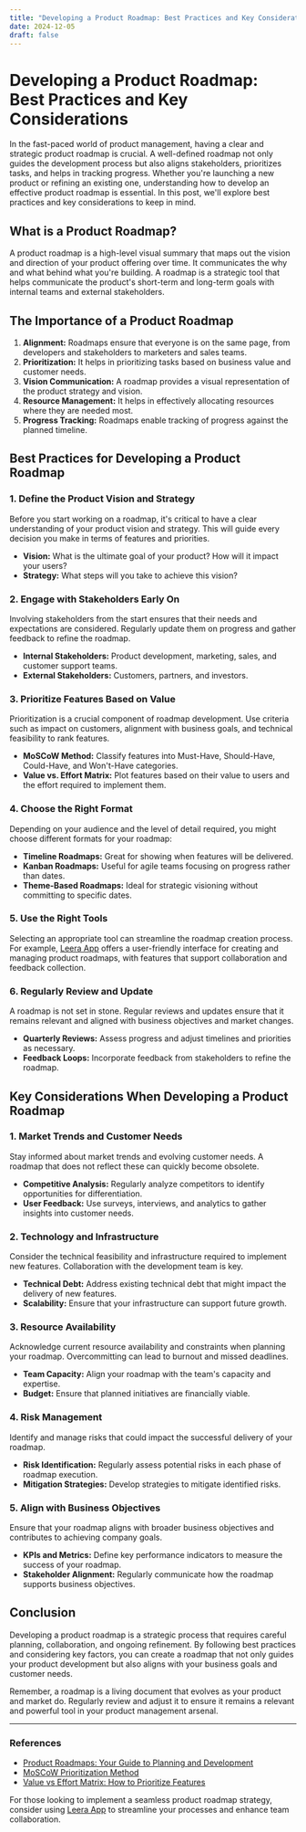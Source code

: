 ```yaml
---
title: "Developing a Product Roadmap: Best Practices and Key Considerations"
date: 2024-12-05
draft: false
---
```

# Developing a Product Roadmap: Best Practices and Key Considerations

In the fast-paced world of product management, having a clear and strategic product roadmap is crucial. A well-defined roadmap not only guides the development process but also aligns stakeholders, prioritizes tasks, and helps in tracking progress. Whether you're launching a new product or refining an existing one, understanding how to develop an effective product roadmap is essential. In this post, we'll explore best practices and key considerations to keep in mind.

## What is a Product Roadmap?

A product roadmap is a high-level visual summary that maps out the vision and direction of your product offering over time. It communicates the why and what behind what you're building. A roadmap is a strategic tool that helps communicate the product's short-term and long-term goals with internal teams and external stakeholders.

## The Importance of a Product Roadmap

1. **Alignment:** Roadmaps ensure that everyone is on the same page, from developers and stakeholders to marketers and sales teams.
2. **Prioritization:** It helps in prioritizing tasks based on business value and customer needs.
3. **Vision Communication:** A roadmap provides a visual representation of the product strategy and vision.
4. **Resource Management:** It helps in effectively allocating resources where they are needed most.
5. **Progress Tracking:** Roadmaps enable tracking of progress against the planned timeline.

## Best Practices for Developing a Product Roadmap

### 1. **Define the Product Vision and Strategy**

Before you start working on a roadmap, it's critical to have a clear understanding of your product vision and strategy. This will guide every decision you make in terms of features and priorities.

- **Vision:** What is the ultimate goal of your product? How will it impact your users?
- **Strategy:** What steps will you take to achieve this vision?

### 2. **Engage with Stakeholders Early On**

Involving stakeholders from the start ensures that their needs and expectations are considered. Regularly update them on progress and gather feedback to refine the roadmap.

- **Internal Stakeholders:** Product development, marketing, sales, and customer support teams.
- **External Stakeholders:** Customers, partners, and investors.

### 3. **Prioritize Features Based on Value**

Prioritization is a crucial component of roadmap development. Use criteria such as impact on customers, alignment with business goals, and technical feasibility to rank features.

- **MoSCoW Method:** Classify features into Must-Have, Should-Have, Could-Have, and Won't-Have categories.
- **Value vs. Effort Matrix:** Plot features based on their value to users and the effort required to implement them.

### 4. **Choose the Right Format**

Depending on your audience and the level of detail required, you might choose different formats for your roadmap:

- **Timeline Roadmaps:** Great for showing when features will be delivered.
- **Kanban Roadmaps:** Useful for agile teams focusing on progress rather than dates.
- **Theme-Based Roadmaps:** Ideal for strategic visioning without committing to specific dates.

### 5. **Use the Right Tools**

Selecting an appropriate tool can streamline the roadmap creation process. For example, [Leera App](https://leera.app) offers a user-friendly interface for creating and managing product roadmaps, with features that support collaboration and feedback collection.

### 6. **Regularly Review and Update**

A roadmap is not set in stone. Regular reviews and updates ensure that it remains relevant and aligned with business objectives and market changes.

- **Quarterly Reviews:** Assess progress and adjust timelines and priorities as necessary.
- **Feedback Loops:** Incorporate feedback from stakeholders to refine the roadmap.

## Key Considerations When Developing a Product Roadmap

### 1. **Market Trends and Customer Needs**

Stay informed about market trends and evolving customer needs. A roadmap that does not reflect these can quickly become obsolete.

- **Competitive Analysis:** Regularly analyze competitors to identify opportunities for differentiation.
- **User Feedback:** Use surveys, interviews, and analytics to gather insights into customer needs.

### 2. **Technology and Infrastructure**

Consider the technical feasibility and infrastructure required to implement new features. Collaboration with the development team is key.

- **Technical Debt:** Address existing technical debt that might impact the delivery of new features.
- **Scalability:** Ensure that your infrastructure can support future growth.

### 3. **Resource Availability**

Acknowledge current resource availability and constraints when planning your roadmap. Overcommitting can lead to burnout and missed deadlines.

- **Team Capacity:** Align your roadmap with the team's capacity and expertise.
- **Budget:** Ensure that planned initiatives are financially viable.

### 4. **Risk Management**

Identify and manage risks that could impact the successful delivery of your roadmap.

- **Risk Identification:** Regularly assess potential risks in each phase of roadmap execution.
- **Mitigation Strategies:** Develop strategies to mitigate identified risks.

### 5. **Align with Business Objectives**

Ensure that your roadmap aligns with broader business objectives and contributes to achieving company goals.

- **KPIs and Metrics:** Define key performance indicators to measure the success of your roadmap.
- **Stakeholder Alignment:** Regularly communicate how the roadmap supports business objectives.

## Conclusion

Developing a product roadmap is a strategic process that requires careful planning, collaboration, and ongoing refinement. By following best practices and considering key factors, you can create a roadmap that not only guides your product development but also aligns with your business goals and customer needs.

Remember, a roadmap is a living document that evolves as your product and market do. Regularly review and adjust it to ensure it remains a relevant and powerful tool in your product management arsenal.

---

### References

- [Product Roadmaps: Your Guide to Planning and Development](https://www.productplan.com/learn/product-roadmaps/)
- [MoSCoW Prioritization Method](https://www.productplan.com/glossary/moscow-prioritization/)
- [Value vs Effort Matrix: How to Prioritize Features](https://uxdesign.cc/value-vs-effort-matrix-how-to-prioritize-features-7cb6d9c6e8f0)

For those looking to implement a seamless product roadmap strategy, consider using [Leera App](https://leera.app) to streamline your processes and enhance team collaboration.